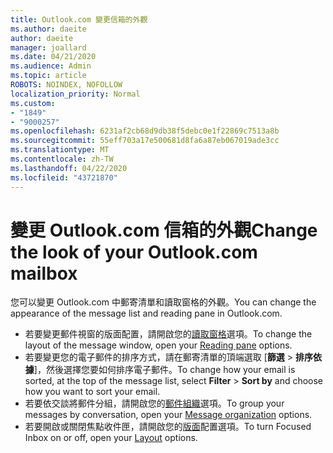 ```yaml
---
title: Outlook.com 變更信箱的外觀
ms.author: daeite
author: daeite
manager: joallard
ms.date: 04/21/2020
ms.audience: Admin
ms.topic: article
ROBOTS: NOINDEX, NOFOLLOW
localization_priority: Normal
ms.custom:
- "1849"
- "9000257"
ms.openlocfilehash: 6231af2cb68d9db38f5debc0e1f22869c7513a8b
ms.sourcegitcommit: 55eff703a17e500681d8fa6a87eb067019ade3cc
ms.translationtype: MT
ms.contentlocale: zh-TW
ms.lasthandoff: 04/22/2020
ms.locfileid: "43721870"
---
```

# <a name="change-the-look-of-your-outlookcom-mailbox"></a><span data-ttu-id="4c474-102">變更 Outlook.com 信箱的外觀</span><span class="sxs-lookup"><span data-stu-id="4c474-102">Change the look of your Outlook.com mailbox</span></span>

<span data-ttu-id="4c474-103">您可以變更 Outlook.com 中郵寄清單和讀取窗格的外觀。</span><span class="sxs-lookup"><span data-stu-id="4c474-103">You can change the appearance of the message list and reading pane in Outlook.com.</span></span>

- <span data-ttu-id="4c474-104">若要變更郵件視窗的版面配置，請開啟您的[讀取窗格](https://outlook.live.com/mail/options/mail/layout/readingPane)選項。</span><span class="sxs-lookup"><span data-stu-id="4c474-104">To change the layout of the message window, open your [Reading pane](https://outlook.live.com/mail/options/mail/layout/readingPane) options.</span></span>
- <span data-ttu-id="4c474-105">若要變更您的電子郵件的排序方式，請在郵寄清單的頂端選取 [**篩選** > **排序依據**]，然後選擇您要如何排序電子郵件。</span><span class="sxs-lookup"><span data-stu-id="4c474-105">To change how your email is sorted, at the top of the message list, select **Filter** > **Sort by** and choose how you want to sort your email.</span></span>
- <span data-ttu-id="4c474-106">若要依交談將郵件分組，請開啟您的[郵件組織](https://outlook.live.com/mail/options/mail/layout/conversations)選項。</span><span class="sxs-lookup"><span data-stu-id="4c474-106">To group your messages by conversation, open your [Message organization](https://outlook.live.com/mail/options/mail/layout/conversations) options.</span></span>
- <span data-ttu-id="4c474-107">若要開啟或關閉焦點收件匣，請開啟您的[版面](https://outlook.live.com/mail/options/mail/layout/focused)配置選項。</span><span class="sxs-lookup"><span data-stu-id="4c474-107">To turn Focused Inbox on or off, open your [Layout](https://outlook.live.com/mail/options/mail/layout/focused) options.</span></span>